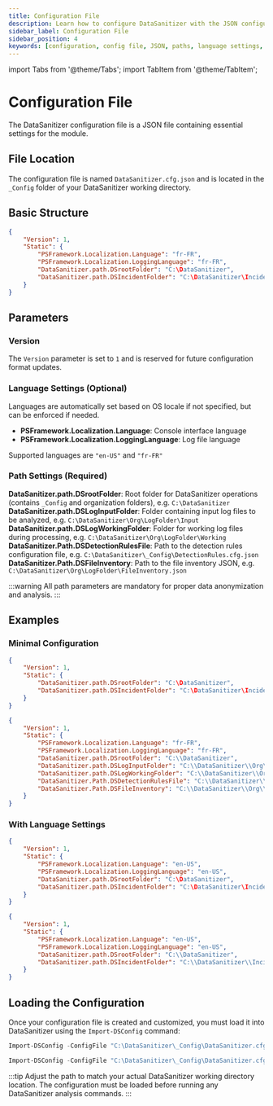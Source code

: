 ```yaml
---
title: Configuration File
description: Learn how to configure DataSanitizer with the JSON configuration file, including language settings and path parameters.
sidebar_label: Configuration File
sidebar_position: 4
keywords: [configuration, config file, JSON, paths, language settings, DataSanitizer setup]
---
```


import Tabs from '@theme/Tabs';
import TabItem from '@theme/TabItem';

# Configuration File

The DataSanitizer configuration file is a JSON file containing essential settings for the module.

## File Location

The configuration file is named `DataSanitizer.cfg.json` and is located in the `_Config` folder of your DataSanitizer working directory.

## Basic Structure

```json
{
    "Version": 1,
    "Static": {
        "PSFramework.Localization.Language": "fr-FR",
        "PSFramework.Localization.LoggingLanguage": "fr-FR",
        "DataSanitizer.path.DSrootFolder": "C:\DataSanitizer",
        "DataSanitizer.path.DSIncidentFolder": "C:\DataSanitizer\Incident01"
    }
}
```

## Parameters

### Version

The `Version` parameter is set to `1` and is reserved for future configuration format updates.

### Language Settings (Optional)

Languages are automatically set based on OS locale if not specified, but can be enforced if needed.

- **PSFramework.Localization.Language**: Console interface language
- **PSFramework.Localization.LoggingLanguage**: Log file language

Supported languages are `"en-US"` and `"fr-FR"`

### Path Settings (Required)

**DataSanitizer.path.DSrootFolder**: Root folder for DataSanitizer operations (contains `_Config` and organization folders), e.g. `C:\DataSanitizer`
**DataSanitizer.path.DSLogInputFolder**: Folder containing input log files to be analyzed, e.g. `C:\DataSanitizer\Org\LogFolder\Input`
**DataSanitizer.path.DSLogWorkingFolder**: Folder for working log files during processing, e.g. `C:\DataSanitizer\Org\LogFolder\Working`
**DataSanitizer.Path.DSDetectionRulesFile**: Path to the detection rules configuration file, e.g. `C:\DataSanitizer\_Config\DetectionRules.cfg.json`
**DataSanitizer.Path.DSFileInventory**: Path to the file inventory JSON, e.g. `C:\DataSanitizer\Org\LogFolder\FileInventory.json`

:::warning
All path parameters are mandatory for proper data anonymization and analysis.
:::

## Examples

### Minimal Configuration

<Tabs groupId="operating-systems">
<TabItem value="windows" label="Windows" default>

```json
{
    "Version": 1,
    "Static": {
        "DataSanitizer.path.DSrootFolder": "C:\DataSanitizer",
        "DataSanitizer.path.DSIncidentFolder": "C:\DataSanitizer\Incident01"
    }
}
```

</TabItem>
<TabItem value="windows-full" label="Windows (full)">

```json
{
    "Version": 1,
    "Static": {
        "PSFramework.Localization.Language": "fr-FR",
        "PSFramework.Localization.LoggingLanguage": "fr-FR",
        "DataSanitizer.path.DSrootFolder": "C:\\DataSanitizer",
        "DataSanitizer.path.DSLogInputFolder": "C:\\DataSanitizer\\Org\\LogFolder\\Input",
        "DataSanitizer.path.DSLogWorkingFolder": "C:\\DataSanitizer\\Org\\LogFolder\\Working",
        "DataSanitizer.Path.DSDetectionRulesFile": "C:\\DataSanitizer\\_Config\\DetectionRules.cfg.json",
        "DataSanitizer.Path.DSFileInventory": "C:\\DataSanitizer\\Org\\LogFolder\\FileInventory.json"
    }
}
```

</TabItem>
</Tabs>

### With Language Settings

<Tabs groupId="operating-systems">
<TabItem value="windows" label="Windows" default>

```json
{
    "Version": 1,
    "Static": {
        "PSFramework.Localization.Language": "en-US",
        "PSFramework.Localization.LoggingLanguage": "en-US",
        "DataSanitizer.path.DSrootFolder": "C:\DataSanitizer",
        "DataSanitizer.path.DSIncidentFolder": "C:\DataSanitizer\Incident01"
    }
}
```

</TabItem>
<TabItem value="windows-full" label="Windows (full)">

```json
{
    "Version": 1,
    "Static": {
        "PSFramework.Localization.Language": "en-US",
        "PSFramework.Localization.LoggingLanguage": "en-US",
        "DataSanitizer.path.DSrootFolder": "C:\\DataSanitizer",
        "DataSanitizer.path.DSIncidentFolder": "C:\\DataSanitizer\\Incident01"
    }
}
```

</TabItem>
</Tabs>

## Loading the Configuration

Once your configuration file is created and customized, you must load it into DataSanitizer using the `Import-DSConfig` command:

<Tabs groupId="operating-systems">
<TabItem value="windows" label="Windows" default>

```powershell
Import-DSConfig -ConfigFile "C:\DataSanitizer\_Config\DataSanitizer.cfg.json"
```

</TabItem>
<TabItem value="windows-full" label="Windows (full)">

```powershell
Import-DSConfig -ConfigFile "C:\DataSanitizer\_Config\DataSanitizer.cfg.json"
```

</TabItem>
</Tabs>

:::tip
Adjust the path to match your actual DataSanitizer working directory location. The configuration must be loaded before running any DataSanitizer analysis commands.
:::
